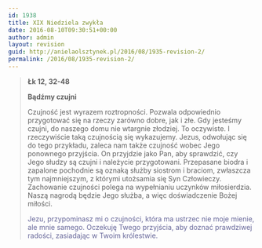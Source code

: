 ```yaml
---
id: 1938
title: XIX Niedziela zwykła
date: 2016-08-10T09:30:51+00:00
author: admin
layout: revision
guid: http://anielaolsztynek.pl/2016/08/1935-revision-2/
permalink: /2016/08/1935-revision-2/
---
```

> **Łk 12, 32-48**
> 
> **Bądźmy czujni**
> 
> Czujność jest wyrazem roztropności. Pozwala odpowiednio przygotować się na rzeczy zarówno dobre, jak i złe. Gdy jesteśmy czujni, do naszego domu nie wtargnie złodziej. To oczywiste. I rzeczywiście taką czujnością się wykazujemy. Jezus, odwołując się do tego przykładu, zaleca nam także czujność wobec Jego ponownego przyjścia. On przyjdzie jako Pan, aby sprawdzić, czy Jego słudzy są czujni i należycie przygotowani. Przepasane biodra i zapalone pochodnie są oznaką służby siostrom i braciom, zwłaszcza tym najmniejszym, z którymi utożsamia się Syn Człowieczy. Zachowanie czujności polega na wypełnianiu uczynków miłosierdzia. Naszą nagrodą będzie Jego służba, a więc doświadczenie Bożej miłości.
> 
> <span style="color: #666699;">Jezu, przypominasz mi o czujności, która ma ustrzec nie moje mienie, ale mnie samego. Oczekuję Twego przyjścia, aby doznać prawdziwej radości, zasiadając w Twoim królestwie.</span>